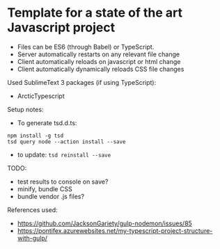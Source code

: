 Template for a state of the art Javascript project
==================================================

* Files can be ES6 (through Babel) or TypeScript.
* Server automatically restarts on any relevant file change
* Client automatically reloads on javascript or html change
* Client automatically dynamically reloads CSS file changes

Used SublimeText 3 packages (if using TypeScript):
* ArcticTypescript

Setup notes:
* To generate tsd.d.ts:
```
npm install -g tsd
tsd query node --action install --save
```
* to update: `tsd reinstall --save`

TODO:
* test results to console on save?
* minify, bundle CSS
* bundle vendor .js files?

References used:
* https://github.com/JacksonGariety/gulp-nodemon/issues/85
* https://pontifex.azurewebsites.net/my-typescript-project-structure-with-gulp/
